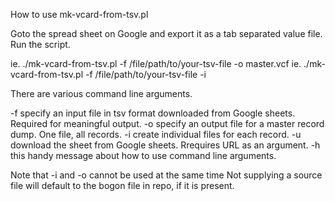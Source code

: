 

How to use mk-vcard-from-tsv.pl

Goto the spread sheet on Google and export it as a tab separated value file.
Run the script.

ie. ./mk-vcard-from-tsv.pl -f /file/path/to/your-tsv-file -o master.vcf
ie. ./mk-vcard-from-tsv.pl -f /file/path/to/your-tsv-file -i

There are various command line arguments.

-f specify an input file in tsv format downloaded from Google sheets. Required for meaningful output.
-o specify an output file for a master record dump. One file, all records.
-i create individual files for each record.
-u download the sheet from Google sheets. Rrequires URL as an argument.
-h this handy message about how to use command line arguments.

Note that -i and -o cannot be used at the same time
Not supplying a source file will default to the bogon file in repo, if it is present.
